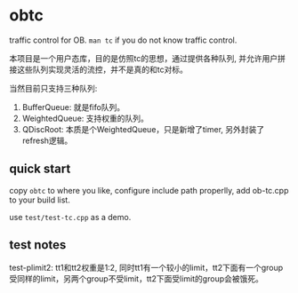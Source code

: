 # obtc
traffic control for OB. `man tc` if you do not know traffic control.

本项目是一个用户态库，目的是仿照tc的思想，通过提供各种队列, 并允许用户拼接这些队列实现灵活的流控，并不是真的和tc对标。

当然目前只支持三种队列:
1. BufferQueue: 就是fifo队列。
2. WeightedQueue: 支持权重的队列。
3. QDiscRoot: 本质是个WeightedQueue，只是新增了timer, 另外封装了refresh逻辑。

## quick start
copy `obtc` to where you like, configure include path properlly, add ob-tc.cpp to your build list.

use `test/test-tc.cpp` as a demo.

## test notes
test-plimit2: tt1和tt2权重是1:2, 同时tt1有一个较小的limit，tt2下面有一个group受同样的limit，另两个group不受limit，tt2下面受limit的group会被饿死。
